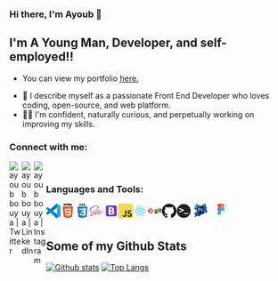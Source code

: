 ### Hi there, I'm Ayoub 👋

## I'm A Young Man, Developer, and self-employed!!

- <p align='left'> You can view my portfolio <a href='https://www.ayoubouya.com/' target=_blank><u>here</u>.</a></p>
- 👯 I describe myself as a passionate Front End Developer who loves coding, open-source, and web platform.
- 👨‍💻 I'm confident, naturally curious, and perpetually working on improving my skills.


### Connect with me:

[<img align="left" alt="ayoub bouya | Twitter" width="22px" src="https://cdn.jsdelivr.net/npm/simple-icons@v3/icons/twitter.svg" />][twitter]
[<img align="left" alt="ayoub bouya | LinkedIn" width="22px" src="https://cdn.jsdelivr.net/npm/simple-icons@v3/icons/linkedin.svg" />][linkedin]
[<img align="left" alt="ayoub bouya | Instagram" width="22px" src="https://cdn.jsdelivr.net/npm/simple-icons@v3/icons/instagram.svg" />][instagram]

<br />

### Languages and Tools:

<img align="left" alt="Visual Studio Code" width="26px" src="https://raw.githubusercontent.com/github/explore/80688e429a7d4ef2fca1e82350fe8e3517d3494d/topics/visual-studio-code/visual-studio-code.png" />
<img align="left" alt="HTML5" width="26px" src="https://raw.githubusercontent.com/github/explore/80688e429a7d4ef2fca1e82350fe8e3517d3494d/topics/html/html.png" />
<img align="left" alt="CSS3" width="26px" src="https://raw.githubusercontent.com/github/explore/80688e429a7d4ef2fca1e82350fe8e3517d3494d/topics/css/css.png" />
<img align="left" alt="Sass" width="26px" src="https://raw.githubusercontent.com/github/explore/80688e429a7d4ef2fca1e82350fe8e3517d3494d/topics/sass/sass.png" /> 
<img align="left" alt="Bootstrap" width="26px" src="https://raw.githubusercontent.com/Google-Barma/google-barma/master/image/bootstrap.png" />
<img align="left" alt="JavaScript" width="26px" src="https://raw.githubusercontent.com/github/explore/80688e429a7d4ef2fca1e82350fe8e3517d3494d/topics/javascript/javascript.png" />
<img align="left" alt="React" width="26px" src="https://raw.githubusercontent.com/github/explore/80688e429a7d4ef2fca1e82350fe8e3517d3494d/topics/react/react.png" />
<img align="left" alt="Git" width="26px" src="https://raw.githubusercontent.com/github/explore/80688e429a7d4ef2fca1e82350fe8e3517d3494d/topics/git/git.png" />
<img align="left" alt="GitHub" width="26px" src="https://raw.githubusercontent.com/github/explore/78df643247d429f6cc873026c0622819ad797942/topics/github/github.png" />
<img align="left" alt="Terminal" width="26px" src="https://raw.githubusercontent.com/github/explore/80688e429a7d4ef2fca1e82350fe8e3517d3494d/topics/terminal/terminal.png" />
<img align="left" alt="Photoshop" width="36px" src="https://raw.githubusercontent.com/Google-Barma/google-barma/master/image/photoshop.png" /> 
<img align="left" alt="Figma" width="36px" src="https://raw.githubusercontent.com/Google-Barma/google-barma/master/image/figma.png" />

<br />
<br />

[twitter]: https://twitter.com/AyoubBouya11
[linkedin]: https://www.linkedin.com/in/ayoubbouya/
[instagram]: https://www.instagram.com/ayoubbbab/
## Some of my Github Stats
[![Github stats](https://github-readme-stats.vercel.app/api?username=ayoubbouya&show_icons=true&include_all_commits=true)](https://github.com/yermakovaa/github-readme-stats)
[![Top Langs](https://github-readme-stats.vercel.app/api/top-langs/?username=ayoubbouya&layout=compact)](https://github.com/yermakovaa/github-readme-stats)
